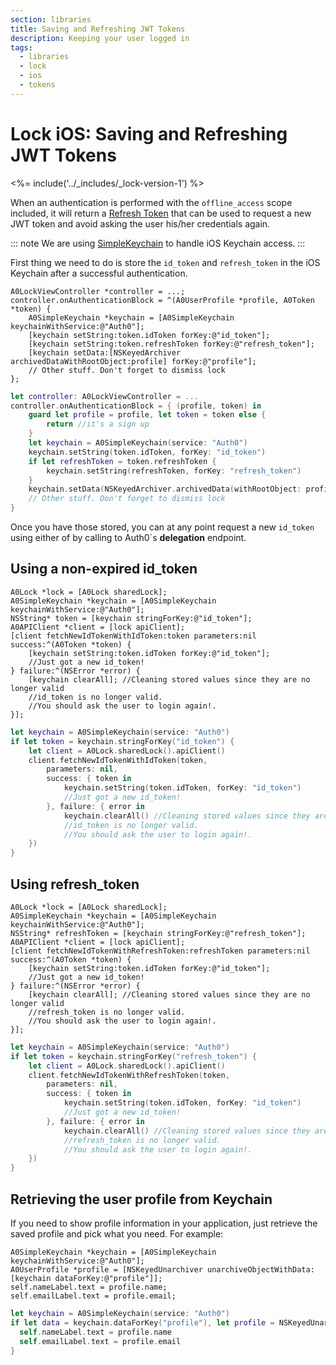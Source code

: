```yaml
---
section: libraries
title: Saving and Refreshing JWT Tokens
description: Keeping your user logged in
tags:
  - libraries
  - lock
  - ios
  - tokens
---
```


# Lock iOS: Saving and Refreshing JWT Tokens

<%= include('../_includes/_lock-version-1') %>

When an authentication is performed with the `offline_access` scope included, it will return a [Refresh Token](/refresh-token) that can be used to request a new JWT token and avoid asking the user his/her
credentials again.

::: note
We are using [SimpleKeychain](https://github.com/auth0/SimpleKeychain) to handle iOS Keychain access.
:::

First thing we need to do is store the `id_token` and `refresh_token` in the iOS Keychain after a successful authentication.

```objc
A0LockViewController *controller = ...;
controller.onAuthenticationBlock = ^(A0UserProfile *profile, A0Token *token) {
    A0SimpleKeychain *keychain = [A0SimpleKeychain keychainWithService:@"Auth0"];
    [keychain setString:token.idToken forKey:@"id_token"];
    [keychain setString:token.refreshToken forKey:@"refresh_token"];
    [keychain setData:[NSKeyedArchiver archivedDataWithRootObject:profile] forKey:@"profile"];
    // Other stuff. Don't forget to dismiss lock
};
```

```swift
let controller: A0LockViewController = ...
controller.onAuthenticationBlock = { (profile, token) in
    guard let profile = profile, let token = token else {
        return //it's a sign up
    }
    let keychain = A0SimpleKeychain(service: "Auth0")
    keychain.setString(token.idToken, forKey: "id_token")
    if let refreshToken = token.refreshToken {
        keychain.setString(refreshToken, forKey: "refresh_token")
    }
    keychain.setData(NSKeyedArchiver.archivedData(withRootObject: profile), forKey: "profile")
    // Other stuff. Don't forget to dismiss lock
}
```
Once you have those stored, you can at any point request a new `id_token` using either of by calling to Auth0`s **delegation** endpoint.

## Using a non-expired id_token

```objc
A0Lock *lock = [A0Lock sharedLock];
A0SimpleKeychain *keychain = [A0SimpleKeychain keychainWithService:@"Auth0"];
NSString* token = [keychain stringForKey:@"id_token"];
A0APIClient *client = [lock apiClient];
[client fetchNewIdTokenWithIdToken:token parameters:nil success:^(A0Token *token) {
    [keychain setString:token.idToken forKey:@"id_token"];
    //Just got a new id_token!
} failure:^(NSError *error) {
    [keychain clearAll]; //Cleaning stored values since they are no longer valid
    //id_token is no longer valid.
    //You should ask the user to login again!.
}];
```

```swift
let keychain = A0SimpleKeychain(service: "Auth0")
if let token = keychain.stringForKey("id_token") {
    let client = A0Lock.sharedLock().apiClient()
    client.fetchNewIdTokenWithIdToken(token,
        parameters: nil,
        success: { token in
            keychain.setString(token.idToken, forKey: "id_token")
            //Just got a new id_token!
        }, failure: { error in
            keychain.clearAll() //Cleaning stored values since they are no longer valid
            //id_token is no longer valid.
            //You should ask the user to login again!.
    })
}
```

## Using refresh_token

```objc
A0Lock *lock = [A0Lock sharedLock];
A0SimpleKeychain *keychain = [A0SimpleKeychain keychainWithService:@"Auth0"];
NSString* refreshToken = [keychain stringForKey:@"refresh_token"];
A0APIClient *client = [lock apiClient];
[client fetchNewIdTokenWithRefreshToken:refreshToken parameters:nil success:^(A0Token *token) {
    [keychain setString:token.idToken forKey:@"id_token"];
    //Just got a new id_token!
} failure:^(NSError *error) {
    [keychain clearAll]; //Cleaning stored values since they are no longer valid
    //refresh_token is no longer valid.
    //You should ask the user to login again!.
}];
```

```swift
let keychain = A0SimpleKeychain(service: "Auth0")
if let token = keychain.stringForKey("refresh_token") {
    let client = A0Lock.sharedLock().apiClient()
    client.fetchNewIdTokenWithRefreshToken(token,
        parameters: nil,
        success: { token in
            keychain.setString(token.idToken, forKey: "id_token")
            //Just got a new id_token!
        }, failure: { error in
            keychain.clearAll() //Cleaning stored values since they are no longer valid
            //refresh_token is no longer valid.
            //You should ask the user to login again!.
    })
}
```

## Retrieving the user profile from Keychain

If you need to show profile information in your application, just retrieve the saved profile and pick what you need. For example:

```objc
A0SimpleKeychain *keychain = [A0SimpleKeychain keychainWithService:@"Auth0"];
A0UserProfile *profile = [NSKeyedUnarchiver unarchiveObjectWithData:[keychain dataForKey:@"profile"]];
self.nameLabel.text = profile.name;
self.emailLabel.text = profile.email;
```

```swift
let keychain = A0SimpleKeychain(service: "Auth0")
if let data = keychain.dataForKey("profile"), let profile = NSKeyedUnarchiver.unarchiveObjectWithData(data) {
  self.nameLabel.text = profile.name
  self.emailLabel.text = profile.email
}
```
